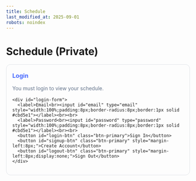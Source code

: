 ```yaml
---
title: Schedule
last_modified_at: 2025-09-01
robots: noindex
---
```


# Schedule (Private)

<div id="schedule-app" style="max-width:960px;margin:1rem auto;">
  <!-- Auth Panel -->
  <div id="auth-panel" style="border:1px solid rgba(100,116,139,.2);border-radius:12px;padding:16px;margin-bottom:16px;">
    <h3 style="margin:.2rem 0 1rem;color:#4a6bff;">Login</h3>
    <p id="auth-status" style="color:#64748b;margin:.25rem 0 1rem;">You must login to view your schedule.</p>

    <div id="login-form">
      <label>Email<br><input id="email" type="email" style="width:100%;padding:8px;border-radius:8px;border:1px solid #cbd5e1"></label><br><br>
      <label>Password<br><input id="password" type="password" style="width:100%;padding:8px;border-radius:8px;border:1px solid #cbd5e1"></label><br><br>
      <button id="login-btn" class="btn-primary">Sign In</button>
      <button id="signup-btn" class="btn-primary" style="margin-left:8px;">Create Account</button>
      <button id="logout-btn" class="btn-primary" style="margin-left:8px;display:none;">Sign Out</button>
    </div>
  </div>

  <!-- Protected Area -->
  <div id="protected" style="display:none;">
    <div style="display:flex;gap:.5rem;align-items:center;justify-content:space-between;flex-wrap:wrap">
      <h3 style="margin:.2rem 0 1rem;color:#4a6bff;">My Upcoming Schedule</h3>
      <div>
        <button id="btn-list" class="btn-primary">List View</button>
        <button id="btn-cal"  class="btn-primary" style="margin-left:.5rem;">Calendar View</button>
        <button id="btn-ics"  class="btn-primary" style="margin-left:.5rem;">Export .ics</button>
      </div>
    </div>

    <!-- List -->
    <div id="events"></div>

    <!-- Calendar -->
    <div id="calendar" style="display:none;margin-top:1rem;"></div>

    <p style="color:#64748b;margin-top:1rem;">Only you can see this.</p>
  </div>
</div>

<!-- Firebase SDKs -->
<script src="https://www.gstatic.com/firebasejs/10.12.0/firebase-app-compat.js"></script>
<script src="https://www.gstatic.com/firebasejs/10.12.0/firebase-auth-compat.js"></script>
<script src="https://www.gstatic.com/firebasejs/10.12.0/firebase-firestore-compat.js"></script>

<!-- FullCalendar (CDN) -->
<link rel="stylesheet" href="https://cdn.jsdelivr.net/npm/fullcalendar@6.1.15/main.min.css">

<style>
  /* Center the month title over the whole grid */
  #calendar .fc-header-toolbar { position: relative; }
  #calendar .fc-toolbar-title {
    position: absolute;
    left: 50%;
    transform: translateX(-50%);
    pointer-events: none; /* allow clicks through to buttons */
  }

  /* Optional: a little space on small screens so title doesn't overlap */
  @media (max-width: 640px) {
    #calendar .fc-header-toolbar { padding-top: .5rem; }
  }
</style>

<script src="https://cdn.jsdelivr.net/npm/fullcalendar@6.1.15/index.global.min.js"></script>


<script>
/** 1) Your Firebase config */
const firebaseConfig = {
  apiKey: "AIzaSyCOyayGUYBREEok4rTLJIQAv-8iIvJn-VE",
  authDomain: "mahadeb-schedule.firebaseapp.com",
  projectId: "mahadeb-schedule",
  storageBucket: "mahadeb-schedule.firebasestorage.app",
  messagingSenderId: "644636693352",
  appId: "1:644636693352:web:816f7105c4158165a1fcdd",
  measurementId: "G-46S6QYBKX3"
};
/** 2) Init Firebase */
firebase.initializeApp(firebaseConfig);
const auth = firebase.auth();
const db = firebase.firestore();

/** UI handles */
const statusEl = document.getElementById('auth-status');
const loginBtn = document.getElementById('login-btn');
const signupBtn = document.getElementById('signup-btn');
const logoutBtn = document.getElementById('logout-btn');
const emailEl = document.getElementById('email');
const passEl = document.getElementById('password');
const protectedEl = document.getElementById('protected');
const eventsEl = document.getElementById('events');
const calendarEl = document.getElementById('calendar');
const btnList = document.getElementById('btn-list');
const btnCal  = document.getElementById('btn-cal');
const btnIcs  = document.getElementById('btn-ics');

let CURRENT_EVENTS = [];   // unified list [{title, datetime: Date, location, notes}]
let calendar;              // FullCalendar instance

/* Auth buttons */
loginBtn.addEventListener('click', async () => {
  try{ await auth.signInWithEmailAndPassword(emailEl.value.trim(), passEl.value); }
  catch(e){ alert(e.message); }
});
signupBtn.addEventListener('click', async () => {
  try{ await auth.createUserWithEmailAndPassword(emailEl.value.trim(), passEl.value); }
  catch(e){ alert(e.message); }
});
logoutBtn.addEventListener('click', async () => {
  try{ await auth.signOut(); }catch(e){ alert(e.message); }
});

/* Auth state */
auth.onAuthStateChanged(async (user) => {
  if(user){
    statusEl.textContent = "Signed in as " + (user.email || user.uid);
    logoutBtn.style.display = 'inline-block';
    loginBtn.style.display = 'none';
    signupBtn.style.display = 'none';
    protectedEl.style.display = 'block';
    await loadSchedule(user.uid);
  } else {
    statusEl.textContent = "You must login to view your schedule.";
    logoutBtn.style.display = 'none';
    loginBtn.style.display = 'inline-block';
    signupBtn.style.display = 'inline-block';
    protectedEl.style.display = 'none';
    eventsEl.innerHTML = "";
    if (calendar) { calendar.destroy(); calendar = null; }
  }
});

/* Load all docs from schedules/{uid}/items and normalize shapes */
async function loadSchedule(uid){
  eventsEl.innerHTML = "<p>Loading…</p>";
  try{
    const coll = db.collection('schedules').doc(uid).collection('items');
    const snap = await coll.get();

    if (snap.empty){
      CURRENT_EVENTS = [];
      eventsEl.innerHTML = "<p>No events yet.</p>";
      if (calendar) { calendar.removeAllEvents(); }
      return;
    }

    const items = [];
    snap.forEach(doc => {
      const data = doc.data() || {};
      if (data.datetime) {
        // Canonical doc
        const dt = data.datetime?.toDate ? data.datetime.toDate() : null;
        items.push({ title: data.title || 'Untitled', datetime: dt, location: data.location || '', notes: data.notes || '' });
      } else {
        // One-field-per-doc style
        const entries = Object.entries(data);
        if (entries.length > 0){
          const [title, ts] = entries[0];
          const dt = ts?.toDate ? ts.toDate() : null;
          items.push({ title, datetime: dt, location: '', notes: '' });
        }
      }
    });

    // Sort by time
    items.sort((a,b) => (a.datetime?.getTime() || 0) - (b.datetime?.getTime() || 0));
    CURRENT_EVENTS = items;

    renderList(items);
    renderCalendar(items); // build/update calendar data as well
  }catch(e){
    eventsEl.innerHTML = "<p style='color:#ef4444'>Failed to load events: "+e.message+"</p>";
  }
}

/* List renderer */
function renderList(items){
  if (!items.length){ eventsEl.innerHTML = "<p>No events yet.</p>"; return; }
  let html = '';
  for (const ev of items){
    html += `
      <div style="border:1px solid rgba(100,116,139,.2);border-radius:12px;padding:12px;margin:8px 0;">
        <strong>${ev.title}</strong><br/>
        ${ev.datetime ? ev.datetime.toLocaleString() : ''}${ev.location ? ' · ' + ev.location : ''}<br/>
        ${ev.notes ? '<span style="color:#64748b">' + ev.notes + '</span>' : ''}
      </div>`;
  }
  eventsEl.innerHTML = html;
}

/* Calendar renderer (FullCalendar) */
function toLocalISO(dt){
  if (!dt) return null;
  const p = n => String(n).padStart(2,'0');
  return `${dt.getFullYear()}-${p(dt.getMonth()+1)}-${p(dt.getDate())}T${p(dt.getHours())}:${p(dt.getMinutes())}:${p(dt.getSeconds())}`;
}
function renderCalendar(items){
  const fcEvents = items
    .filter(ev => !!ev.datetime)
    .map(ev => ({
      title: ev.title,
      start: toLocalISO(ev.datetime), // local time (no Z)
      allDay: false,
      extendedProps: { location: ev.location || '', notes: ev.notes || '' }
    }));

  if (!calendar){
    calendar = new FullCalendar.Calendar(calendarEl, {
      initialView: 'dayGridMonth',
      height: 'auto',
      expandRows: true,
      headerToolbar: { left: 'prev,next today', center: 'title', right: '' },
      eventClick: function(info){
        const e = info.event;
        const loc = e.extendedProps.location ? `\n${e.extendedProps.location}` : '';
        const notes = e.extendedProps.notes ? `\n${e.extendedProps.notes}` : '';
        alert(`${e.title}\n${e.start.toLocaleString()}${loc}${notes}`);
      }
    });
    calendar.render();
  } else {
    calendar.removeAllEvents();
  }
  calendar.addEventSource(fcEvents);
}

/* Toggle buttons */
btnList.addEventListener('click', () => {
  eventsEl.style.display = 'block';
  calendarEl.style.display = 'none';
});
btnCal.addEventListener('click', () => {
  eventsEl.style.display = 'none';
  calendarEl.style.display = 'block';
  if (calendar) calendar.updateSize();
});

/* ICS export */
btnIcs.addEventListener('click', () => {
  if (!CURRENT_EVENTS.length){ alert('No events to export.'); return; }
  const lines = [
    'BEGIN:VCALENDAR',
    'VERSION:2.0',
    'PRODID:-//Mahadeb Schedule//EN',
    'CALSCALE:GREGORIAN',
    'METHOD:PUBLISH'
  ];
  CURRENT_EVENTS.forEach((ev,i) => {
    if (!ev.datetime) return;
    const dt = new Date(ev.datetime);
    const dtEnd = new Date(dt.getTime() + 60*60*1000); // +1h
    const fmt = d => d.toISOString().replace(/[-:]/g,'').split('.')[0] + 'Z';
    lines.push('BEGIN:VEVENT');
    lines.push(`UID:${i}-${dt.getTime()}@mahadeb-schedule`);
    lines.push(`DTSTAMP:${fmt(new Date())}`);
    lines.push(`DTSTART:${fmt(dt)}`);
    lines.push(`DTEND:${fmt(dtEnd)}`);
    lines.push(`SUMMARY:${(ev.title || 'Event').replace(/\n/g,' ')}`);
    if (ev.location) lines.push(`LOCATION:${ev.location.replace(/\n/g,' ')}`);
    if (ev.notes)    lines.push(`DESCRIPTION:${ev.notes.replace(/\n/g,' ')}`);
    lines.push('END:VEVENT');
  });
  lines.push('END:VCALENDAR');

  const blob = new Blob([lines.join('\r\n')], {type:'text/calendar'});
  const url = URL.createObjectURL(blob);
  const a = document.createElement('a');
  a.href = url;
  a.download = 'schedule.ics';
  document.body.appendChild(a);
  a.click();
  a.remove();
  URL.revokeObjectURL(url);
});
</script>

